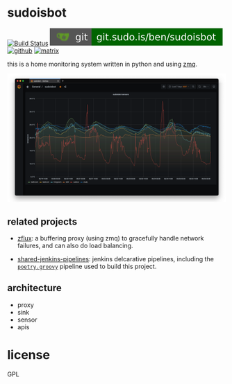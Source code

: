 # sudoisbot

[![Build Status](https://jenkins.sudo.is/buildStatus/icon?job=ben%2Fsudoisbot%2Fmain&style=flat-square)](https://jenkins.sudo.is/job/ben/job/sudoisbot/)
[![git](docs/img/shields/git.sudo.is-ben-sudoisbot.svg)](https://git.sudo.is/ben/sudoisbot)
[![github](https://git.sudo.is/ben/infra/media/branch/main/docs/img/shields/github-benediktkr.svg)](https://github.com/benediktkr/sudoisbot)
[![matrix](https://git.sudo.is/ben/infra/media/branch/main/docs/img/shields/darkroom.svg)](https://matrix.to/#/#darkroom:sudo.is)

this is a home monitoring system written in python and using
[zmq](https://www.zeromq.org).

![sudoisbot in grafna](docs/img/sudoisbot-grafana.png)

## related projects

 * [zflux](https://git.sudo.is/ben/zflux): a buffering proxy (using
 zmq) to gracefully handle network failures, and can also do load
 balancing.

 * [shared-jenkins-pipelines](https://git.sudo.is/ben/shared-jenkins-pipelines):
 jenkins delcarative pipelines, including the
 [`poetry.groovy`](https://git.sudo.is/ben/shared-jenkins-pipelines/src/branch/main/vars/poetry.groovy)
 pipeline used to build this project.


## architecture

  * proxy
  * sink
  * sensor
  * apis


# license

GPL

